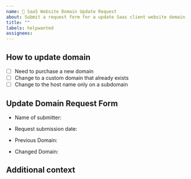 ```yaml
---
name: 🏥 SaaS Website Domain Update Request
about: Submit a request form for a update Saas client website domain
title: ""
labels: helpwanted
assignees:
---
```


<!--업데이트 시, 꼭 assignees를 작성해주세요 (ex. @sejun-oh, @froggy1014)-->
<!--When updating, be sure to include assignees (ex. @sejun-oh, @froggy1014)-->

<!--만약 누구한테 이슈를 배정해야할 지 모르는 겅우 @iCloudHospital/front-end 을 이슈에 태그해주세요-->
<!--If you don't know who to assign an issue to, please tag @iCloudHospital/front-end in the issue-->

## How to update domain

<!-- (필수) 도메인 업데이트 요청 방식을 선택해주세요-->
<!-- (Required) Please fill out this section if request type is `Domain Update`-->

- [ ] Need to purchase a new domain
- [ ] Change to a custom domain that already exists
- [ ] Change to the host name only on a subdomain <!-- modify a.icloudhospital.com  to b.icloudhospital.com-->

## Update Domain Request Form

<!-- 필수 양식 작성자 성함을 기입해주세요 -->
<!-- (Required) Submitter name -->

- Name of submitter:

<!-- 필수 양식 작성일을 기입해주세요 -->
<!-- (Required) Submission date -->

- Request submission date:

<!-- 필수 이전 도메인을 입력해주세요 -->
<!-- (Required) Previous Domain -->

- Previous Domain:

<!-- 필수 변경할 도메인을 입력해주세요 -->
<!-- (Required) Changed Domain -->

- Changed Domain:

## Additional context

<!--
  Is there anything else you can add about the proposal?
  You might want to link to related issues here, if you haven't already.
-->
